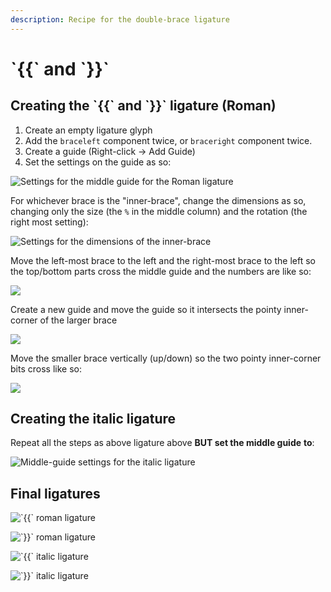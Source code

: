 ```yaml
---
description: Recipe for the double-brace ligature
---
```


# \`{{\` and \`}}\`

## Creating the \`{{\` and \`}}\` ligature \(Roman\)

1. Create an empty ligature glyph
2. Add the `braceleft` component twice, or `braceright` component twice.
3. Create a guide \(Right-click -&gt; Add Guide\)
4. Set the settings on the guide as so:

![Settings for the middle guide for the Roman ligature](../.gitbook/assets/image%20%281%29.png)

For whichever brace is the "inner-brace", change the dimensions as so, changing only the size \(the `%` in the middle column\) and the rotation \(the right most setting\):

![Settings for the dimensions of the inner-brace](../.gitbook/assets/image%20%283%29.png)

Move the left-most brace to the left and the right-most brace to the left so the top/bottom parts cross the middle guide and the numbers are like so:

![](../.gitbook/assets/image%20%287%29.png)

Create a new guide  and move the guide so it intersects the pointy inner-corner of the larger brace

![](../.gitbook/assets/image%20%286%29.png)

Move the smaller brace vertically \(up/down\) so the two pointy inner-corner bits cross like so:

![](../.gitbook/assets/image.png)

## Creating the italic ligature

Repeat all the steps as above ligature above **BUT set the middle guide** **to**:

![Middle-guide settings for the italic ligature](../.gitbook/assets/image%20%289%29.png)

## Final ligatures

![\`{{\` roman ligature](../.gitbook/assets/image%20%284%29.png)

![\`}}\` roman ligature](../.gitbook/assets/image%20%282%29.png)

![\`{{\` italic ligature](../.gitbook/assets/image%20%2810%29.png)

![\`}}\` italic ligature](../.gitbook/assets/image%20%285%29.png)

